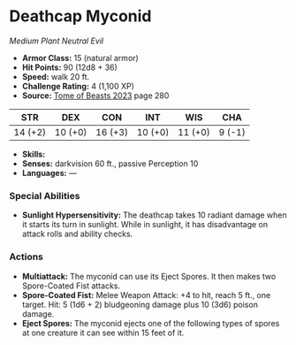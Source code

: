 # Deathcap Myconid

*Medium* *Plant* *Neutral Evil*

- **Armor Class:** 15 (natural armor)
- **Hit Points:** 90 (12d8 + 36)
- **Speed:** walk 20 ft.
- **Challenge Rating:** 4 (1,100 XP)
- **Source:** [Tome of Beasts 2023](https://koboldpress.com/kpstore/product/tome-of-beasts-1-2023-edition/) page 280

| STR | DEX | CON | INT | WIS | CHA |
| --- | --- | --- | --- | --- | --- |
| 14 (+2) | 10 (+0) | 16 (+3) | 10 (+0) | 11 (+0) | 9 (-1) |

- **Skills:** 
- **Senses:** darkvision 60 ft., passive Perception 10
- **Languages:** —

### Special Abilities

- **Sunlight Hypersensitivity:** The deathcap takes 10 radiant damage when it starts its turn in sunlight. While in sunlight, it has disadvantage on attack rolls and ability checks.

### Actions

- **Multiattack:** The myconid can use its Eject Spores. It then makes two Spore-Coated Fist attacks.
- **Spore-Coated Fist:** Melee Weapon Attack: +4 to hit, reach 5 ft., one target. Hit: 5 (1d6 + 2) bludgeoning damage plus 10 (3d6) poison damage.
- **Eject Spores:** The myconid ejects one of the following types of spores at one creature it can see within 15 feet of it.
